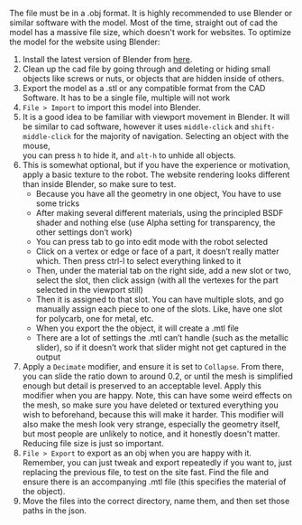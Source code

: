 The file must be in a .obj format. It is highly recommended to use Blender or similar software with the 
model. Most of the time, straight out of cad the model has a massive file size, which doesn't work for websites. 
To optimize the model for the website using Blender:

1. Install the latest version of Blender from [here](https://www.blender.org/download/).
2. Clean up the cad file by going through and deleting or hiding small objects like screws or nuts, or objects that are hidden inside of others. 
3. Export the model as a .stl or any compatible format from the CAD Software. It has to be a single file, multiple will not work
4. `File > Import` to import this model into Blender.
5. It is a good idea to be familiar with viewport movement in Blender. It will be similar to cad software, however 
   it uses `middle-click` and `shift-middle-click` for the majority of navigation. Selecting an object with the mouse,  
   you can press `h` to hide it, and `alt-h` to unhide all objects.
6. This is somewhat optional, but if you have the experience or motivation, apply a basic texture to the robot. The
   website rendering looks different than inside Blender, so make sure to test.
   - Because you have all the geometry in one object, You have to use some tricks
   - After making several different materials, using the principled BSDF shader and nothing else (use Alpha setting for transparency, the other settings don’t work)
   - You can press tab to go into edit mode with the robot selected
   - Click on a vertex or edge or face of a part, it doesn’t really matter which. Then press ctrl-l to select everything linked to it
   - Then, under the material tab on the right side, add a new slot or two, select the slot, then click assign (with all the vertexes for the part selected in the viewport still)
   - Then it is assigned to that slot. You can have multiple slots, and go manually assign each piece to one of the slots. Like, have one slot for polycarb, one for metal, etc.
   - When you export the the object, it will create a .mtl file
   - There are a lot of settings the .mtl can’t handle (such as the metallic slider), so if it doesn’t work that slider might not get captured in the output
7. Apply a `Decimate` modifier, and ensure it is set to `Collapse`. From there, you can slide the ratio down to around
   0.2, or until the mesh is simplified enough but detail is preserved to an acceptable level. Apply this modifier when
   you are happy. Note, this can have some weird effects on the mesh, so make sure you have deleted or textured 
   everything you wish to beforehand, because this will make it harder. This modifier will also make the mesh look very
   strange, especially the geometry itself, but most people are unlikely to notice, and it honestly doesn't matter. 
   Reducing file size is just so important.
8.  `File > Export` to export as an obj when you are happy with it. Remember, you can just tweak and export repeatedly if
   you want to, just replacing the previous file, to test on the site fast. Find the file and ensure there is an 
   accompanying .mtl file (this specifies the material of the object).
9.  Move the files into the correct directory, name them, and then set those paths in the json.